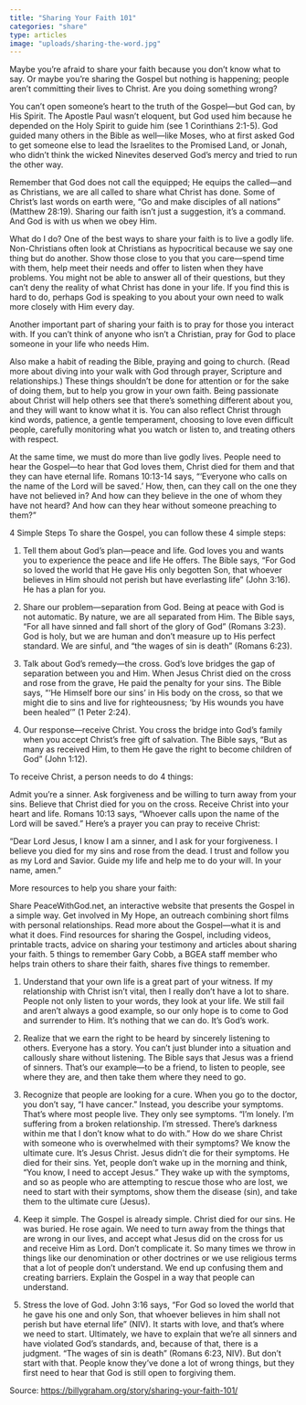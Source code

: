 ```yaml
---
title: "Sharing Your Faith 101"
categories: "share"
type: articles
image: "uploads/sharing-the-word.jpg"
---
```


Maybe you’re afraid to share your faith because you don’t know what to say. Or maybe you’re sharing the Gospel but nothing is happening; people aren’t committing their lives to Christ. Are you doing something wrong?

You can’t open someone’s heart to the truth of the Gospel—but God can, by His Spirit. The Apostle Paul wasn’t eloquent, but God used him because he depended on the Holy Spirit to guide him (see 1 Corinthians 2:1-5). God guided many others in the Bible as well—like Moses, who at first asked God to get someone else to lead the Israelites to the Promised Land, or Jonah, who didn’t think the wicked Ninevites deserved God’s mercy and tried to run the other way.

Remember that God does not call the equipped; He equips the called—and as Christians, we are all called to share what Christ has done. Some of Christ’s last words on earth were, “Go and make disciples of all nations” (Matthew 28:19). Sharing our faith isn’t just a suggestion, it’s a command. And God is with us when we obey Him.

What do I do?
One of the best ways to share your faith is to live a godly life. Non-Christians often look at Christians as hypocritical because we say one thing but do another. Show those close to you that you care—spend time with them, help meet their needs and offer to listen when they have problems. You might not be able to answer all of their questions, but they can’t deny the reality of what Christ has done in your life. If you find this is hard to do, perhaps God is speaking to you about your own need to walk more closely with Him every day.

Another important part of sharing your faith is to pray for those you interact with. If you can’t think of anyone who isn’t a Christian, pray for God to place someone in your life who needs Him.

Also make a habit of reading the Bible, praying and going to church. (Read more about diving into your walk with God through prayer, Scripture and relationships.) These things shouldn’t be done for attention or for the sake of doing them, but to help you grow in your own faith. Being passionate about Christ will help others see that there’s something different about you, and they will want to know what it is. You can also reflect Christ through kind words, patience, a gentle temperament, choosing to love even difficult people, carefully monitoring what you watch or listen to, and treating others with respect.

At the same time, we must do more than live godly lives. People need to hear the Gospel—to hear that God loves them, Christ died for them and that they can have eternal life. Romans 10:13-14 says, “‘Everyone who calls on the name of the Lord will be saved.’ How, then, can they call on the one they have not believed in? And how can they believe in the one of whom they have not heard? And how can they hear without someone preaching to them?”

4 Simple Steps
To share the Gospel, you can follow these 4 simple steps:

1. Tell them about God’s plan—peace and life. God loves you and wants you to experience the peace and life He offers. The Bible says, “For God so loved the world that He gave His only begotten Son, that whoever believes in Him should not perish but have everlasting life” (John 3:16). He has a plan for you.

2. Share our problem—separation from God. Being at peace with God is not automatic. By nature, we are all separated from Him. The Bible says, “For all have sinned and fall short of the glory of God” (Romans 3:23). God is holy, but we are human and don’t measure up to His perfect standard. We are sinful, and “the wages of sin is death” (Romans 6:23).

3. Talk about God’s remedy—the cross. God’s love bridges the gap of separation between you and Him. When Jesus Christ died on the cross and rose from the grave, He paid the penalty for your sins. The Bible says, “‘He Himself bore our sins’ in His body on the cross, so that we might die to sins and live for righteousness; ‘by His wounds you have been healed’” (1 Peter 2:24).

4. Our response—receive Christ. You cross the bridge into God’s family when you accept Christ’s free gift of salvation. The Bible says, “But as many as received Him, to them He gave the right to become children of God” (John 1:12).

To receive Christ, a person needs to do 4 things:

Admit you’re a sinner.
Ask forgiveness and be willing to turn away from your sins.
Believe that Christ died for you on the cross.
Receive Christ into your heart and life.
Romans 10:13 says, “Whoever calls upon the name of the Lord will be saved.” Here’s a prayer you can pray to receive Christ:

“Dear Lord Jesus, I know I am a sinner, and I ask for your forgiveness. I believe you died for my sins and rose from the dead. I trust and follow you as my Lord and Savior. Guide my life and help me to do your will. In your name, amen.”

More resources to help you share your faith: 

Share PeaceWithGod.net, an interactive website that presents the Gospel in a simple way.
Get involved in My Hope, an outreach combining short films with personal relationships.
Read more about the Gospel—what it is and what it does.
Find resources for sharing the Gospel, including videos, printable tracts, advice on sharing your testimony and articles about sharing your faith.
5 things to remember
Gary Cobb, a BGEA staff member who helps train others to share their faith, shares five things to remember.

1. Understand that your own life is a great part of your witness. If my relationship with Christ isn’t vital, then I really don’t have a lot to share. People not only listen to your words, they look at your life. We still fail and aren’t always a good example, so our only hope is to come to God and surrender to Him. It’s nothing that we can do. It’s God’s work.

2. Realize that we earn the right to be heard by sincerely listening to others. Everyone has a story. You can’t just blunder into a situation and callously share without listening. The Bible says that Jesus was a friend of sinners. That’s our example—to be a friend, to listen to people, see where they are, and then take them where they need to go.

3. Recognize that people are looking for a cure. When you go to the doctor, you don’t say, “I have cancer.” Instead, you describe your symptoms. That’s where most people live. They only see symptoms. “I’m lonely. I’m suffering from a broken relationship. I’m stressed. There’s darkness within me that I don’t know what to do with.” How do we share Christ with someone who is overwhelmed with their symptoms? We know the ultimate cure. It’s Jesus Christ. Jesus didn’t die for their symptoms. He died for their sins. Yet, people don’t wake up in the morning and think, “You know, I need to accept Jesus.” They wake up with the symptoms, and so as people who are attempting to rescue those who are lost, we need to start with their symptoms, show them the disease (sin), and take them to the ultimate cure (Jesus).

4. Keep it simple. The Gospel is already simple. Christ died for our sins. He was buried. He rose again. We need to turn away from the things that are wrong in our lives, and accept what Jesus did on the cross for us and receive Him as Lord. Don’t complicate it. So many times we throw in things like our denomination or other doctrines or we use religious terms that a lot of people don’t understand. We end up confusing them and creating barriers. Explain the Gospel in a way that people can understand.

5. Stress the love of God. John 3:16 says, “For God so loved the world that he gave his one and only Son, that whoever believes in him shall not perish but have eternal life” (NIV). It starts with love, and that’s where we need to start. Ultimately, we have to explain that we’re all sinners and have violated God’s standards, and, because of that, there is a judgment. “The wages of sin is death” (Romans 6:23, NIV). But don’t start with that. People know they’ve done a lot of wrong things, but they first need to hear that God is still open to forgiving them.

Source: https://billygraham.org/story/sharing-your-faith-101/